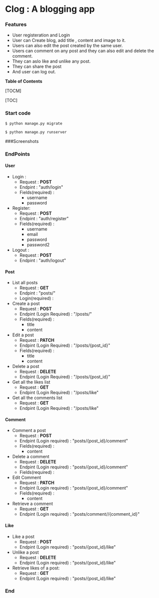 # Clog : A blogging app

### Features

- User registeration and Login
- User can Create blog, add title , content and image to it.
- Users can also edit the post created by the same user.
- Users can comment on any post and they can also edit and delete the comment.
- They can aslo like and unlike any post.
- They can share the post
- And user can log out.




**Table of Contents**

[TOCM]

[TOC]


### Start code

`$ python manage.py migrate`

`$ python manage.py runserver`



###Screenshots


### EndPoints

#### User

> 
- Login : 
	+ Request : **POST**
	+ Endpint :  "auth/login"
	+ Fields(required) : 
		+ username
		+ password
- Register:
	+ Request : **POST**
	+ Endpint :  "auth/register"
	+ Fields(required) : 
		+ username
		+ email
		+ password
		+ password2
- Logout :
	+ Request : **POST**
	+ Endpint : "auth/logout"
	
#### Post
* List all posts
	+ Request : **GET**
	+ Endpint :  "posts/"
	+ Login(required) : 
* Create a post
	+ Request : **POST**
	+ Endpint (Login Required) :  "/posts/"
	+ Fields(required)  :
		+ title
		+ content
* Edit a post
	+ Request : **PATCH**
	+ Endpint (Login Required) :  "/posts/{post_id}"
	+ Fields(required)  :
		+ title
		+ content
* Delete a post
	+ Request : **DELETE**
	+ Endpint (Login Required) :  "/posts/{post_id}"
* Get all the likes list
	+ Request : **GET**
	+ Endpint (Login Required) :  "/posts/like"
* Get all the comments list
	+ Request : **GET**
	+ Endpint (Login Required) :  "/posts/like"
	
#### Comment
                
> 
+ Comment a post
	+ Request : **POST**
	+ Endpint (Login required) :  "posts/{post_id}/comment"
	+ Fields(required) :
		+ content
+ Delete a comment
	+ Request : **DELETE**
	+ Endpint (Login required) :  "posts/{post_id}/comment"
	+ Fields(required) :
+ Edit Comment
	+ Request : **PATCH**
	+ Endpint (Login required) :  "posts/{post_id}/comment"
	+ Fields(required) :
		+ content
+ Retrieve a comment
	+ Request : **GET**
	+ Endpint (Login required) :  "posts/comment//{comment_id}"

#### Like
>                 
+ Like a post
	+ Request : **POST**
	+ Endpint (Login required) :  "posts/{post_id}/like"
+ Unlike a post
	+ Request : **DELETE**
	+ Endpint (Login required) :  "posts/{post_id}/like"
+ Retrieve likes of a post:
	+ Request : **GET**
	+ Endpint (Login required) :  "posts/{post_id}/like"


### End
